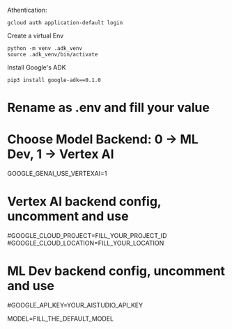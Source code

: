 Athentication:

```
gcloud auth application-default login
```

Create a virtual Env
```
python -m venv .adk_venv
source .adk_venv/bin/activate
```


Install Google's ADK

```
pip3 install google-adk==0.1.0
```


# Rename as .env and fill your value

# Choose Model Backend: 0 -> ML Dev, 1 -> Vertex AI
GOOGLE_GENAI_USE_VERTEXAI=1

# Vertex AI backend config, uncomment and use
#GOOGLE_CLOUD_PROJECT=FILL_YOUR_PROJECT_ID
#GOOGLE_CLOUD_LOCATION=FILL_YOUR_LOCATION

# ML Dev backend config, uncomment and use
#GOOGLE_API_KEY=YOUR_AISTUDIO_API_KEY

MODEL=FILL_THE_DEFAULT_MODEL